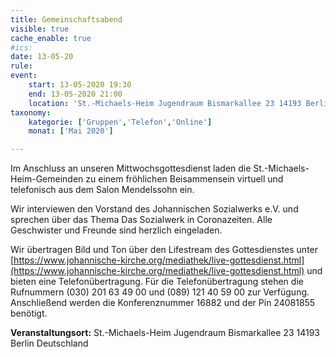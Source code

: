 ```yaml
---
title: Gemeinschaftsabend
visible: true
cache_enable: true
#ics: 
date: 13-05-20
rule: 
event:
	start: 13-05-2020 19:30
	end: 13-05-2020 21:00
	location: 'St.-Michaels-Heim Jugendraum Bismarkallee 23 14193 Berlin Deutschland'
taxonomy:
	kategorie: ['Gruppen','Telefon','Online']
	monat: ['Mai 2020']

---
```

Im Anschluss an unseren Mittwochsgottesdienst laden die St.-Michaels-Heim-Gemeinden zu einem fröhlichen Beisammensein virtuell und telefonisch aus dem Salon Mendelssohn ein. 

Wir interviewen den Vorstand des Johannischen Sozialwerks e.V. und sprechen über das Thema Das Sozialwerk in Coronazeiten. Alle Geschwister und Freunde sind herzlich eingeladen.

Wir übertragen Bild und Ton über den Lifestream des Gottesdienstes unter [https://www.johannische-kirche.org/mediathek/live-gottesdienst.html](https://www.johannische-kirche.org/mediathek/live-gottesdienst.html) und bieten eine Telefonübertragung. Für die Telefonübertragung stehen die Rufnummern (030) 201 63 49 00 und (089) 121 40 59 00 zur Verfügung. Anschließend werden die Konferenznummer 16882 und der Pin 24081855 benötigt.




**Veranstaltungsort:** St.-Michaels-Heim
Jugendraum
Bismarkallee 23
14193 Berlin
Deutschland

